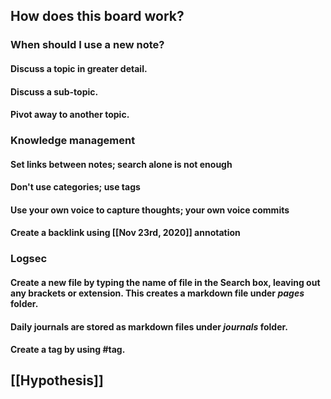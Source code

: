 ## How does this board work?
### When should I use a new note?
#### Discuss a topic in greater detail.
#### Discuss a sub-topic.
#### Pivot away to another topic.
### Knowledge management
#### Set links between notes; search alone is not enough
#### Don't use categories; use tags
#### Use your own voice to capture thoughts; your own voice commits
#### Create a backlink using [[Nov 23rd, 2020]] annotation
### Logsec
#### Create a new file by typing the name of file in the Search box, leaving out any brackets or extension. This creates a markdown file under _pages_ folder.
#### Daily journals are stored as markdown files under _journals_ folder.
#### Create a tag by using #tag.
####
###
## [[Hypothesis]]
##
